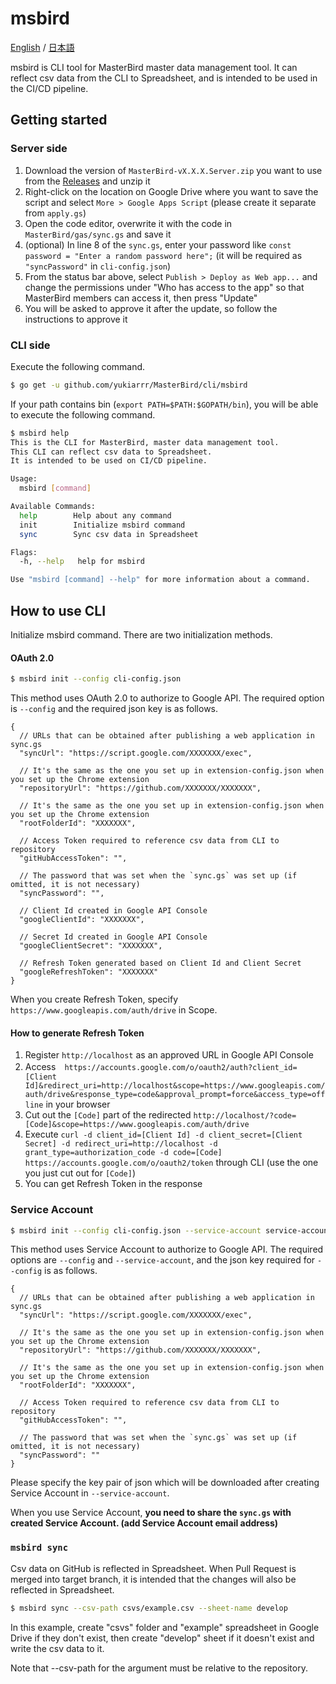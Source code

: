 # msbird

[English](https://github.com/yukiarrr/MasterBird/blob/master/cli/msbird/README.md) / [日本語](https://github.com/yukiarrr/MasterBird/blob/master/cli/msbird/README.ja.md)

msbird is CLI tool for MasterBird master data management tool.
It can reflect csv data from the CLI to Spreadsheet, and is intended to be used in the CI/CD pipeline.

## Getting started

### Server side

1. Download the version of `MasterBird-vX.X.X.Server.zip` you want to use from the [Releases](https://github.com/yukiarrr/MasterBird/releases) and unzip it
2. Right-click on the location on Google Drive where you want to save the script and select `More > Google Apps Script` (please create it separate from `apply.gs`)
3. Open the code editor, overwrite it with the code in `MasterBird/gas/sync.gs` and save it
4. (optional) In line 8 of the `sync.gs`, enter your password like `const password = "Enter a random password here";` (it will be required as `"syncPassword"` in `cli-config.json`)
5. From the status bar above, select `Publish > Deploy as Web app...` and change the permissions under "Who has access to the app" so that MasterBird members can access it, then press "Update"
6. You will be asked to approve it after the update, so follow the instructions to approve it

### CLI side

Execute the following command.

```sh
$ go get -u github.com/yukiarrr/MasterBird/cli/msbird
```

If your path contains bin (`export PATH=$PATH:$GOPATH/bin`), you will be able to execute the following command.

```sh
$ msbird help
This is the CLI for MasterBird, master data management tool.
This CLI can reflect csv data to Spreadsheet.
It is intended to be used on CI/CD pipeline.

Usage:
  msbird [command]

Available Commands:
  help        Help about any command
  init        Initialize msbird command
  sync        Sync csv data in Spreadsheet

Flags:
  -h, --help   help for msbird

Use "msbird [command] --help" for more information about a command.

```

## How to use CLI

Initialize msbird command.
There are two initialization methods.

#### OAuth 2.0

```sh
$ msbird init --config cli-config.json
```

This method uses OAuth 2.0 to authorize to Google API.
The required option is `--config` and the required json key is as follows.

```jsonc
{
  // URLs that can be obtained after publishing a web application in sync.gs
  "syncUrl": "https://script.google.com/XXXXXXX/exec",

  // It's the same as the one you set up in extension-config.json when you set up the Chrome extension
  "repositoryUrl": "https://github.com/XXXXXXX/XXXXXXX",

  // It's the same as the one you set up in extension-config.json when you set up the Chrome extension
  "rootFolderId": "XXXXXXX",

  // Access Token required to reference csv data from CLI to repository
  "gitHubAccessToken": "",

  // The password that was set when the `sync.gs` was set up (if omitted, it is not necessary)
  "syncPassword": "",

  // Client Id created in Google API Console
  "googleClientId": "XXXXXXX",

  // Secret Id created in Google API Console
  "googleClientSecret": "XXXXXXX",

  // Refresh Token generated based on Client Id and Client Secret
  "googleRefreshToken": "XXXXXXX"
}
```

When you create Refresh Token, specify `https://www.googleapis.com/auth/drive` in Scope.

#### How to generate Refresh Token

1. Register `http://localhost` as an approved URL in Google API Console
2. Access　`https://accounts.google.com/o/oauth2/auth?client_id=[Client Id]&redirect_uri=http://localhost&scope=https://www.googleapis.com/auth/drive&response_type=code&approval_prompt=force&access_type=offline` in your browser
3. Cut out the `[Code]` part of the redirected `http://localhost/?code=[Code]&scope=https://www.googleapis.com/auth/drive`
4. Execute `curl -d client_id=[Client Id] -d client_secret=[Client Secret] -d redirect_uri=http://localhost -d grant_type=authorization_code -d code=[Code] https://accounts.google.com/o/oauth2/token` through CLI (use the one you just cut out for `[Code]`)
5. You can get Refresh Token in the response


### Service Account

```sh
$ msbird init --config cli-config.json --service-account service-account.json
```

This method uses Service Account to authorize to Google API.
The required options are `--config` and `--service-account`, and the json key required for `--config` is as follows.

```jsonc
{
  // URLs that can be obtained after publishing a web application in sync.gs
  "syncUrl": "https://script.google.com/XXXXXXX/exec",

  // It's the same as the one you set up in extension-config.json when you set up the Chrome extension
  "repositoryUrl": "https://github.com/XXXXXXX/XXXXXXX",

  // It's the same as the one you set up in extension-config.json when you set up the Chrome extension
  "rootFolderId": "XXXXXXX",

  // Access Token required to reference csv data from CLI to repository
  "gitHubAccessToken": "",

  // The password that was set when the `sync.gs` was set up (if omitted, it is not necessary)
  "syncPassword": ""
}
```

Please specify the key pair of json which will be downloaded after creating Service Account in `--service-account`.

When you use Service Account, **you need to share the `sync.gs` with created Service Account. (add Service Account email address)**

### `msbird sync`

Csv data on GitHub is reflected in Spreadsheet.
When Pull Request is merged into target branch, it is intended that the changes will also be reflected in Spreadsheet.

```sh
$ msbird sync --csv-path csvs/example.csv --sheet-name develop
```

In this example, create "csvs" folder and "example" spreadsheet in Google Drive if they don't exist,
then create "develop" sheet if it doesn't exist and write the csv data to it.

Note that --csv-path for the argument must be relative to the repository.